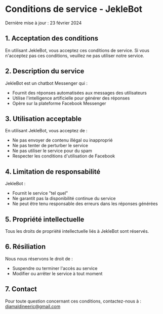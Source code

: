 # Conditions de service - JekleBot

Dernière mise à jour : 23 février 2024

## 1. Acceptation des conditions

En utilisant JekleBot, vous acceptez ces conditions de service. Si vous n'acceptez pas ces conditions, veuillez ne pas utiliser notre service.

## 2. Description du service

JekleBot est un chatbot Messenger qui :
- Fournit des réponses automatisées aux messages des utilisateurs
- Utilise l'intelligence artificielle pour générer des réponses
- Opère sur la plateforme Facebook Messenger

## 3. Utilisation acceptable

En utilisant JekleBot, vous acceptez de :
- Ne pas envoyer de contenu illégal ou inapproprié
- Ne pas tenter de perturber le service
- Ne pas utiliser le service pour du spam
- Respecter les conditions d'utilisation de Facebook

## 4. Limitation de responsabilité

JekleBot :
- Fournit le service "tel quel"
- Ne garantit pas la disponibilité continue du service
- Ne peut être tenu responsable des erreurs dans les réponses générées

## 5. Propriété intellectuelle

Tous les droits de propriété intellectuelle liés à JekleBot sont réservés.

## 6. Résiliation

Nous nous réservons le droit de :
- Suspendre ou terminer l'accès au service
- Modifier ou arrêter le service à tout moment

## 7. Contact

Pour toute question concernant ces conditions, contactez-nous à :
djamaldineeric@gmail.com